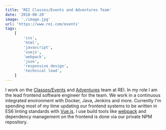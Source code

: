 ```yaml
---
title: 'REI Classes/Events and Adventures Team'
date: '2018-08-20'
image: './image.jpg'
url: 'https://www.rei.com/events'
tags:
    [
        'css',
        'html',
        'javascript',
        'vuejs',
        'webpack',
        'json',
        'responsive design',
        'technical lead',
    ]
---
```


I work on the [Classes/Events](https://www.rei.com/events) and [Adventures](https://www.rei.com/adventures) team at REI. In my role I am the lead frontend software engineer for the team. We work in a continuous integrated environment with Docker, Java, Jenkins and more. Currently I'm spending most of my time updating our frontend systems to be written in ES6 linting standards with [Vue.js](https://vuejs.org). I use build tools like [webpack](https://webpack.js.org) and dependency management on the frontend is done via our private NPM repository.
